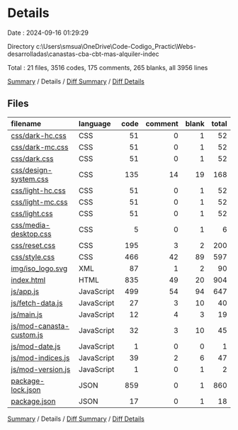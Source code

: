 # Details

Date : 2024-09-16 01:29:29

Directory c:\\Users\\smsua\\OneDrive\\Code-Codigo_Practic\\Webs-desarrolladas\\canastas-cba-cbt-mas-alquiler-indec

Total : 21 files,  3516 codes, 175 comments, 265 blanks, all 3956 lines

[Summary](results.md) / Details / [Diff Summary](diff.md) / [Diff Details](diff-details.md)

## Files
| filename | language | code | comment | blank | total |
| :--- | :--- | ---: | ---: | ---: | ---: |
| [css/dark-hc.css](/css/dark-hc.css) | CSS | 51 | 0 | 1 | 52 |
| [css/dark-mc.css](/css/dark-mc.css) | CSS | 51 | 0 | 1 | 52 |
| [css/dark.css](/css/dark.css) | CSS | 51 | 0 | 1 | 52 |
| [css/design-system.css](/css/design-system.css) | CSS | 135 | 14 | 19 | 168 |
| [css/light-hc.css](/css/light-hc.css) | CSS | 51 | 0 | 1 | 52 |
| [css/light-mc.css](/css/light-mc.css) | CSS | 51 | 0 | 1 | 52 |
| [css/light.css](/css/light.css) | CSS | 51 | 0 | 1 | 52 |
| [css/media-desktop.css](/css/media-desktop.css) | CSS | 5 | 0 | 1 | 6 |
| [css/reset.css](/css/reset.css) | CSS | 195 | 3 | 2 | 200 |
| [css/style.css](/css/style.css) | CSS | 466 | 42 | 89 | 597 |
| [img/iso_logo.svg](/img/iso_logo.svg) | XML | 87 | 1 | 2 | 90 |
| [index.html](/index.html) | HTML | 835 | 49 | 20 | 904 |
| [js/app.js](/js/app.js) | JavaScript | 499 | 54 | 94 | 647 |
| [js/fetch-data.js](/js/fetch-data.js) | JavaScript | 27 | 3 | 10 | 40 |
| [js/main.js](/js/main.js) | JavaScript | 12 | 4 | 3 | 19 |
| [js/mod-canasta-custom.js](/js/mod-canasta-custom.js) | JavaScript | 32 | 3 | 10 | 45 |
| [js/mod-date.js](/js/mod-date.js) | JavaScript | 1 | 0 | 0 | 1 |
| [js/mod-indices.js](/js/mod-indices.js) | JavaScript | 39 | 2 | 6 | 47 |
| [js/mod-version.js](/js/mod-version.js) | JavaScript | 1 | 0 | 1 | 2 |
| [package-lock.json](/package-lock.json) | JSON | 859 | 0 | 1 | 860 |
| [package.json](/package.json) | JSON | 17 | 0 | 1 | 18 |

[Summary](results.md) / Details / [Diff Summary](diff.md) / [Diff Details](diff-details.md)